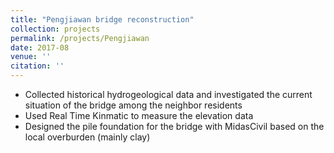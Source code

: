 ```yaml
---
title: "Pengjiawan bridge reconstruction"
collection: projects
permalink: /projects/Pengjiawan
date: 2017-08
venue: ''
citation: ''
---
```

* Collected historical hydrogeological data and investigated the current situation of the bridge among the neighbor residents
* Used Real Time Kinmatic to measure the elevation data
* Designed the pile foundation for the bridge with MidasCivil based on the local overburden (mainly clay)